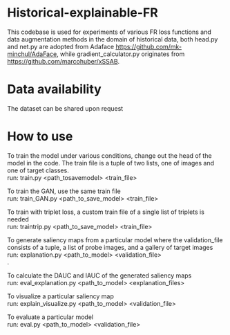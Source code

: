 # Historical-explainable-FR
This codebase is used for experiments of various FR loss functions and data augmentation methods in the domain of historical data, both head.py and net.py are adopted from Adaface https://github.com/mk-minchul/AdaFace, while gradient_calculator.py originates from https://github.com/marcohuber/xSSAB.

# Data availability
The dataset can be shared upon request

# How to use
To train the model under various conditions, change out the head of the model in the code. The train file is a tuple of two lists, one of images and one of target classes.<br />
run: train.py  <path_tosavemodel> <train_file> <br />


To train the GAN, use the same train file <br />
run: train_GAN.py <path_to_save_model> <train_file>

To train with triplet loss, a custom train file of a single list of triplets is needed<br /> 
run: traintrip.py <path_to_save_model> <train_file>

To generate saliency maps from a particular model where the validation_file consists of a tuple, a list of probe images, and a gallery of target images<br /> 
run: explanation.py <path_to_model> <validation_file> <br /> 
. 

To calculate the DAUC and IAUC of the generated saliency maps<br /> 
run: eval_explanation.py  <path_to_model> <explanation_files>

To visualize a particular saliency map<br /> 
run: explain_visualize.py <path_to_model> <validation_file> 

To evaluate a particular model<br /> 
run: eval.py <path_to_model> <validation_file> 

